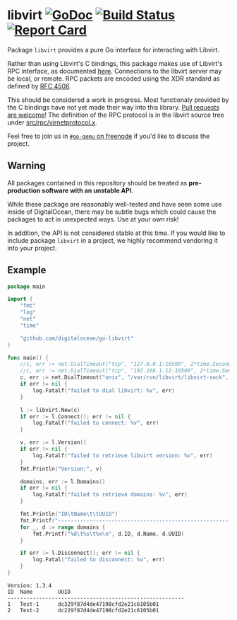 libvirt [![GoDoc](http://godoc.org/github.com/digitalocean/go-libvirt?status.svg)](http://godoc.org/github.com/digitalocean/go-libvirt) [![Build Status](https://travis-ci.org/digitalocean/go-libvirt.svg?branch=master)](https://travis-ci.org/digitalocean/go-libvirt) [![Report Card](https://goreportcard.com/badge/github.com/digitalocean/go-libvirt)](https://goreportcard.com/report/github.com/digitalocean/go-libvirt)
====

Package `libvirt` provides a pure Go interface for interacting with Libvirt.

Rather than using Libvirt's C bindings, this package makes use of
Libvirt's RPC interface, as documented [here](https://libvirt.org/internals/rpc.html).
Connections to the libvirt server may be local, or remote. RPC packets are encoded
using the XDR standard as defined by [RFC 4506](https://tools.ietf.org/html/rfc4506.html).

This should be considered a work in progress. Most functionaly provided by the C
bindings have not yet made their way into this library. [Pull requests are welcome](https://github.com/digitalocean/go-libvirt/blob/master/CONTRIBUTING.md)!
The definition of the RPC protocol is in the libvirt source tree under [src/rpc/virnetprotocol.x](https://github.com/libvirt/libvirt/blob/master/src/rpc/virnetprotocol.x).

Feel free to join us in [`#go-qemu` on freenode](https://webchat.freenode.net/)
if you'd like to discuss the project.

Warning
-------

All packages contained in this repository should be treated as **pre-production
software with an unstable API**.

While these package are reasonably well-tested and have seen some use inside of
DigitalOcean, there may be subtle bugs which could cause the packages to act
in unexpected ways.  Use at your own risk!

In addition, the API is not considered stable at this time.  If you would like
to include package `libvirt` in a project, we highly recommend vendoring it into
your project.

Example
-------

```go
package main

import (
	"fmt"
	"log"
	"net"
	"time"

	"github.com/digitalocean/go-libvirt"
)

func main() {
	//c, err := net.DialTimeout("tcp", "127.0.0.1:16509", 2*time.Second)
	//c, err := net.DialTimeout("tcp", "192.168.1.12:16509", 2*time.Second)
	c, err := net.DialTimeout("unix", "/var/run/libvirt/libvirt-sock", 2*time.Second)
	if err != nil {
		log.Fatalf("failed to dial libvirt: %v", err)
	}

	l := libvirt.New(c)
	if err := l.Connect(); err != nil {
		log.Fatalf("failed to connect: %v", err)
	}

	v, err := l.Version()
	if err != nil {
		log.Fatalf("failed to retrieve libvirt version: %v", err)
	}
	fmt.Println("Version:", v)

	domains, err := l.Domains()
	if err != nil {
		log.Fatalf("failed to retrieve domains: %v", err)
	}

	fmt.Println("ID\tName\t\tUUID")
	fmt.Printf("--------------------------------------------------------\n")
	for _, d := range domains {
		fmt.Printf("%d\t%s\t%x\n", d.ID, d.Name, d.UUID)
	}

	if err := l.Disconnect(); err != nil {
		log.Fatal("failed to disconnect: %v", err)
	}
}

```

```
Version: 1.3.4
ID	Name		UUID
--------------------------------------------------------
1	Test-1		dc329f87d4de47198cfd2e21c6105b01
2	Test-2		dc229f87d4de47198cfd2e21c6105b01
```
